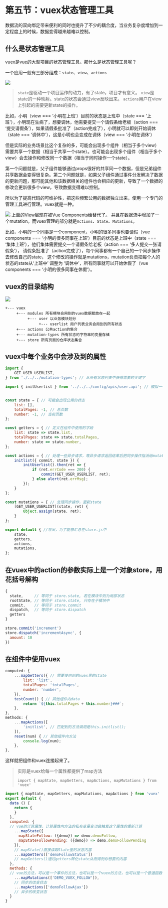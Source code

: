 # 第五节：vuex状态管理工具
数据流的双向绑定带来便利的同时也提升了不少的耦合度，当业务复杂度增加到一定程度上的时候，数据变得越来越难以控制。

## 什么是状态管理工具
vuex是vue的大型项目的状态管理工具。那什么是状态管理工具呢？

一个应用一般有三部分组成：`state`、`view`、`actions`

![](./_image/2017-03-16-09-34-11.jpg)

> `state`是驱动一个项目运作的动力，有了state，项目才有意义。
> `view`是state的一种映射。state的状态会通过view反映出来。
> `actions`用户在view上引起的需要更新state的操作。

比如，小明（view === ‘小明在上班’）目前的状态是上班中（state === ‘上班’），小明现在生病了，想要调休，他需要提交一个请假条给老板（action === ‘提交请假条’），如果请假条批准了（action完成了），小明就可以即刻开始调休（state === ‘调休中’），这是小明也会变成在调休（view === ‘小明在调休’）

但是实际的业务场景比这个复杂的多，可能会出现多个组件（相当于多个view）需要共享一个数据（相当于共享一个state）。也可能会出现多个组件（相当于多个view）会去操作和修改同一个数据（相当于同时操作一个state）。

第一个问题就是，父子组件能够通过props很好的共享同一个数据，但是兄弟组件共享数据会变得很复杂。第二个问题就是，如果父子组件通过事件分发解决了数据的更新问题，那可能其他和该数据相关的组件也会相应的更新，导致了一个数据的修改会更新很多个view，导致数据变得难以控制。

所以为了提高代码的可维护性，把这些频繁公用的数据独立出来，使用一个专门的管理工具进行管理。vuex就是一种。

![](./_image/2017-03-16-09-49-54.png)
上面的View层现在被Vue Components给替代了。
并且在数据流中增加了一个mutation。而vuex管理的部分就是`Actions`、`State`、`Mutations`。

比如，小明的一个同事是一个component，小明的很多同事也要请假（vue components === ‘小明的很多同事在上班’）目前的状态是上班中（state === ‘集体上班’），他们集体需要提交一个请假条给老板（action === ‘多人提交一张请假条’）， 请假条批准了（action完成了），每个同事都有一个自己的一个同步操作去修改自己的state， 这个修改的操作就是mutations，mutation负责把每个人的状态的state从‘上班中’ 调整为 ‘调休中’，所有同事就可以开始休假了（vue components === ‘小明的很多同事在休假’）。

## vuex的目录结构
![](./_image/2017-03-09-10-11-36.jpg)
```
+--- vuex
     +--- modules 所有模块会用到的vuex数据都放在一起
          +--- user 以业务模块划分
               +--- userlist 用户列表业务会用到的所有状态
     +--- actions 公共action的集合
     +--- mutation-types 所有状态的字符串的变量存储
     +--- store 所有页面的仓库状态集合
```

## vuex中每个业务中会涉及到的属性
```js
import {
	GET_USER_USERLIST,
} from './../../mutation-types'; // 从所有状态列表中获得需要的关键字

import { initUserlist } from '../../../config/apis/user.api'; // 模拟一个用户列表初始化的异步请求


const state = { // 可能会出现公用的状态
	list: [],
	totalPages: -1, // 总页数
	number: -1, // 当前页数
};

const getters = { // 定义在组件中使用的字段
	list: state => state.list,
	totalPages: state => state.totalPages,
	number: state => state.number,
};

const actions = { // 处理一些异步请求，等异步请求返回结果后把同步操作指派给mutations
	initlist({ commit, state }) {
		initUserlist().then(ret => {
			if (ret.errCode === 200) {
				commit(GET_USER_USERLIST, ret);
			} else alert(ret.errMsg);
		});
	}
};

const mutations = { // 处理同步操作，更新state
	[GET_USER_USERLIST](state, ret) {
		Object.assign(state, ret);
	}
};

export default { //导出，为了能够汇总在store.js中
	state,
	getters,
	actions,
	mutations,
};
```

## 在vuex中的action的参数实际上是一个对象store，用花括号解构
```js
{
  state,     // 等同于 store.state, 若在模块中则为局部状态
  rootState, // 等同于 store.state, 只存在于模块中
  commit,    // 等同于 store.commit
  dispatch,  // 等同于 store.dispatch
  getters
}
```

```js
store.commit('increment')
store.dispatch('incrementAsync', {
  amount: 10
})
```

## 在组件中使用vuex
```js
computed: {
    ...mapGetters({ // 需要使用到的vuex里的state    
        list: 'list',
        totalPages: 'totalPages',
        number: 'number',
    }),
    testCount() { // 其他组件内data
        return `${this.totalPages + this.number}###`;
    },
},
methods: {
    ...mapActions([
        'initlist', // 匹配到的方法调用是this.initlist();
    ]),
    reset(num) { // 其他组件内方法
        console.log(num);
    },
},
```
这样就把组件和vuex连接起来了。

> 实际是vuex给每一个属性都提供了map方法
> 
> `import { mapState, mapGetters, mapActions, mapMutations } from 'vuex'`
 
```js
import { mapState, mapGetters, mapMutations, mapActions } from 'vuex'
export default {
  data () {
    return {
    }
  },
  computed: {
  // vue的计算属性，计算属性内方法的私有变量变动会触发这个属性的重新计算
    ...mapState({
      mapStateFollow: ({demo}) => demo.demoFollow,
      mapStateFollowPending: ({demo}) => demo.demoFollowPending
    }),
    // mapState()直接读取State里的状态内容
    ...mapGetters(['demoFollowStatus'])
    // mapGetters()通过getters转化state从而得到你想要的内容
  },
  methods: {
  // vue的方法，可以是一个事件的方法，也可以是一个vuex的方法，也可以是一个普通函数
    ...mapMutations(['DEMO_VUEX_FOLLOW']),
    // 同步的改变状态
    ...mapActions(['demoFollowAjax'])
    // 异步的改变状态
  }
}
```



